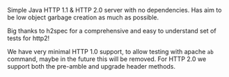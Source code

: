 Simple Java HTTP 1.1 & HTTP 2.0 server with no dependencies. Has aim to be low object garbage creation as much as possible.

Big thanks to h2spec for a comprehensive and easy to understand set of tests for http2!

We have very minimal HTTP 1.0 support, to allow testing with apache `ab` command, maybe in the future this will be removed. 
For HTTP 2.0 we support both the pre-amble and upgrade header methods.